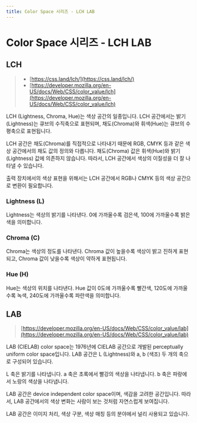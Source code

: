 ```yaml
---
title: Color Space 시리즈 - LCH LAB
---
```

# Color Space 시리즈 - LCH LAB

## LCH
> - [https://css.land/lch/](https://css.land/lch/)
> - [https://developer.mozilla.org/en-US/docs/Web/CSS/color_value/lch](https://developer.mozilla.org/en-US/docs/Web/CSS/color_value/lch)

LCH (Lightness, Chroma, Hue)는 색상 공간의 일종입니다. LCH 공간에서는 밝기(Lightness)는 큐브의 수직축으로 표현되며, 채도(Chroma)와 휘색(Hue)는 큐브의 수평축으로 표현됩니다.

LCH 공간은 채도(Chroma)를 직접적으로 나타내기 때문에 RGB, CMYK 등과 같은 색상 공간에서의 채도 값의 정의와 다릅니다. 채도(Chroma) 값은 휘색(Hue)와 밝기(Lightness) 값에 의존하지 않습니다. 따라서, LCH 공간에서 색상의 이질성을 더 잘 나타낼 수 있습니다.

출력 장치에서의 색상 표현을 위해서는 LCH 공간에서 RGB나 CMYK 등의 색상 공간으로 변환이 필요합니다.

### Lightness (L)
Lightness는 색상의 밝기를 나타낸다. 0에 가까울수록 검은색, 100에 가까울수록 밝은색을 의미합니다.

### Chroma (C)
Chroma는 색상의 정도를 나타낸다. Chroma 값이 높을수록 색상이 밝고 진하게 표현되고, Chroma 값이 낮을수록 색상이 약하게 표현됩니다.

### Hue (H)
Hue는 색상의 위치를 나타낸다. Hue 값이 0도에 가까울수록 빨간색, 120도에 가까울수록 녹색, 240도에 가까울수록 파란색을 의미합니다.

## LAB
> [https://developer.mozilla.org/en-US/docs/Web/CSS/color_value/lab](https://developer.mozilla.org/en-US/docs/Web/CSS/color_value/lab) 

LAB (CIELAB) color space는 1976년에 CIELAB 공간으로 개발된 perceptually uniform color space입니다. LAB 공간은 L (Lightness)와 a, b (색조) 두 개의 축으로 구성되어 있습니다.

L 축은 밝기를 나타냅니다. a 축은 초록에서 빨강의 색상을 나타냅니다. b 축은 파랑에서 노랑의 색상을 나타냅니다.

LAB 공간은 device independent color space이며, 색감을 고려한 공간입니다. 따라서, LAB 공간에서의 색상 변화는 사람이 보는 것처럼 자연스럽게 보여집니다.

LAB 공간은 이미지 처리, 색상 구분, 색상 매칭 등의 분야에서 널리 사용되고 있습니다.
